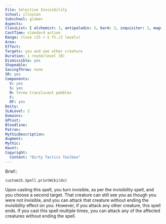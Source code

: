 ```yaml
---
File: Selective Invisibility
School: illusion
Subschool: glamer
Aspects: 
ClassList: { alchemist: 3, antipaladin: 3, bard: 3, inquisitor: 3, magus: 3, sorcerer: 3, wizard: 3, summoner: 3, unchained summoner: 3 }
CastTime: standard action
Range: close (25 + 5 ft./2 levels)
Area: 
Effect: 
Targets: you and one other creature
Duration: 1 round/level (D)
Dismissible: yes
Shapeable: 
SavingThrow: none
SR: yes
Components:
  V: yes
  S: yes
  M: three translucent pebbles
  F: 
  DF: yes
Deity: 
SLALevel: 3
Domains: 
GPCost: 
Bloodline: 
Patron: 
MythicDescription: 
Augment: 
Mythic: 
Haunt: 
Copyright:
  Content: "Dirty Tactics Toolbox"
---
```

Brief:: 

```dataviewjs
customJS.Spell.printWiki(dv)
```

Upon casting this spell, you turn invisible, as per the invisibility spell, and you choose a second target. That creature can still see you as though you were not invisible, and you can attack that creature without ending the invisibility effect on you. However, if you attack any other creature, this spell ends. If you cast this spell multiple times, you can attack any of the affected creatures without ending the spell.
